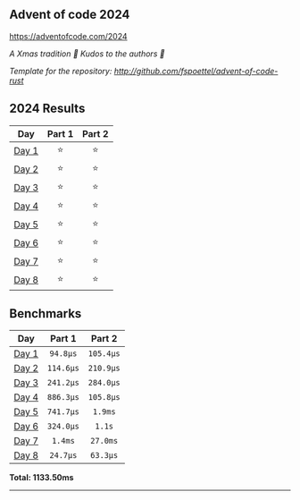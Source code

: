 ## Advent of code 2024

https://adventofcode.com/2024

_A Xmas tradition 🎅 Kudos to the authors 🎉_


_Template for the repository: http://github.com/fspoettel/advent-of-code-rust_


<!--- advent_readme_stars table --->
## 2024 Results

| Day | Part 1 | Part 2 |
| :---: | :---: | :---: |
| [Day 1](https://adventofcode.com/2024/day/1) | ⭐ | ⭐ |
| [Day 2](https://adventofcode.com/2024/day/2) | ⭐ | ⭐ |
| [Day 3](https://adventofcode.com/2024/day/3) | ⭐ | ⭐ |
| [Day 4](https://adventofcode.com/2024/day/4) | ⭐ | ⭐ |
| [Day 5](https://adventofcode.com/2024/day/5) | ⭐ | ⭐ |
| [Day 6](https://adventofcode.com/2024/day/6) | ⭐ | ⭐ |
| [Day 7](https://adventofcode.com/2024/day/7) | ⭐ | ⭐ |
| [Day 8](https://adventofcode.com/2024/day/8) | ⭐ | ⭐ |
<!--- advent_readme_stars table --->

<!--- benchmarking table --->
## Benchmarks

| Day | Part 1 | Part 2 |
| :---: | :---: | :---:  |
| [Day 1](./src/bin/01.rs) | `94.8µs` | `105.4µs` |
| [Day 2](./src/bin/02.rs) | `114.6µs` | `210.9µs` |
| [Day 3](./src/bin/03.rs) | `241.2µs` | `284.0µs` |
| [Day 4](./src/bin/04.rs) | `886.3µs` | `105.8µs` |
| [Day 5](./src/bin/05.rs) | `741.7µs` | `1.9ms` |
| [Day 6](./src/bin/06.rs) | `324.0µs` | `1.1s` |
| [Day 7](./src/bin/07.rs) | `1.4ms` | `27.0ms` |
| [Day 8](./src/bin/08.rs) | `24.7µs` | `63.3µs` |

**Total: 1133.50ms**
<!--- benchmarking table --->

---
